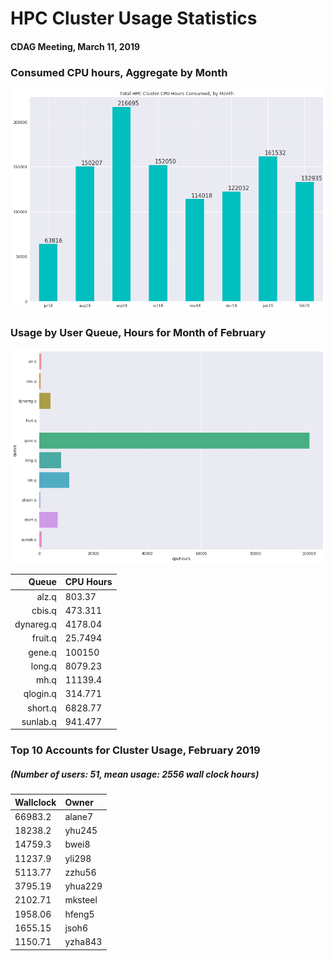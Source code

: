 # HPC Cluster Usage Statistics
####  CDAG Meeting, March 11, 2019

### Consumed CPU hours, Aggregate by Month
<img src="Images/HPC_Cluster_Usage_Barchart_201902.png">


### Usage by User Queue, Hours for Month of February

<img src="Images/HPC_Cluster_queue_usage_201902.png">


Queue | CPU Hours
---------:|:-----------
alz.q|803.37
cbis.q|473.311
dynareg.q|4178.04
fruit.q|25.7494
gene.q|100150
long.q|8079.23
mh.q|11139.4
qlogin.q|314.771
short.q|6828.77
sunlab.q|941.477

### Top 10 Accounts for Cluster Usage, February 2019
##### (Number of users: 51, mean usage: 2556 wall clock hours)

Wallclock | Owner
:--------|:--------
66983.2|alane7
18238.2|yhu245
14759.3|bwei8
11237.9|yli298
5113.77|zzhu56
3795.19|yhua229
2102.71|mksteel
1958.06|hfeng5
1655.15|jsoh6
1150.71|yzha843
